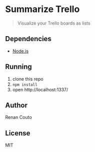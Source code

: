 # Summarize Trello
> Visualize your Trello boards as lists

## Dependencies
* [Node.js](https://nodejs.org)

## Running
1. clone this repo
2. `npm install`
3. open http://localhost:1337/

## Author
Renan Couto

## License
MIT
